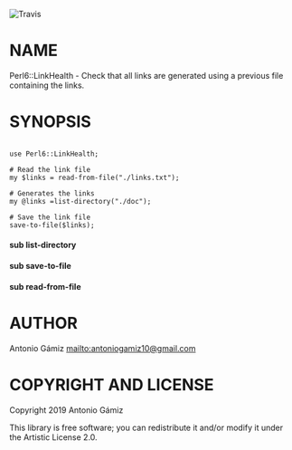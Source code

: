 ![Travis](https://travis-ci.com/antoniogamiz/Perl6-LinkHealth.svg?branch=master)

# NAME

Perl6::LinkHealth - Check that all links are generated using a previous file containing the links.

# SYNOPSIS

```

use Perl6::LinkHealth;

# Read the link file
my $links = read-from-file("./links.txt");

# Generates the links
my @links =list-directory("./doc");

# Save the link file
save-to-file($links);

```

#### sub list-directory

#### sub save-to-file

#### sub read-from-file

# AUTHOR

Antonio Gámiz <mailto:antoniogamiz10@gmail.com>

# COPYRIGHT AND LICENSE

Copyright 2019 Antonio Gámiz

This library is free software; you can redistribute it and/or modify it under the Artistic License 2.0.
